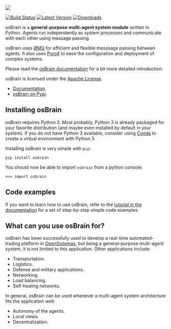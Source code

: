 ![][osbrain-logo]

[![Build Status](https://api.travis-ci.org/opensistemas-hub/osbrain.svg?branch=master)](https://travis-ci.org/opensistemas-hub/osbrain)
[![Latest Version](https://img.shields.io/pypi/v/osbrain.svg)](https://pypi.python.org/pypi/osbrain/)
[![Downloads](https://img.shields.io/pypi/d/osbrain.svg)](https://pypi.python.org/pypi/osbrain/)

osBrain is a **general-purpose multi-agent system module** written in Python.
Agents run independently as system processes and communicate with each other
using message passing.

osBrain uses [ØMQ](http://zeromq.org/) for efficient and flexible messsage
passing between agents. It also uses [Pyro4](https://pythonhosted.org/Pyro4/)
to ease the configuration and deployment of complex systems.

Please read the
[osBrain documentation](https://pythonhosted.org/osbrain/introduction.html)
for a bit more detailed introduction.

osBrain is licensed under the
[Apache License](https://pythonhosted.org/osbrain/license.html).

- [Documentation](https://pythonhosted.org/osbrain/).
- [osBrain on Pypi](https://pypi.python.org/pypi/osbrain).


## Installing osBrain

osBrain requires Python 3. Most probably, Python 3 is already packaged for your
favorite distribution (and maybe even installed by default in your system). If
you do not have Python 3 available, consider using
[Conda](http://conda.pydata.org/miniconda.html) to create a virtual environment
with Python 3.

Installing osBrain is very simple with `pip`:

    pip install osbrain

You should now be able to import `osbrain` from a python console:

    >>> import osbrain


## Code examples

If you want to learn how to use osBrain, refer to the
[tutorial in the documentation](https://pythonhosted.org/osbrain/tutorial.html)
for a set of step-by-step simple code examples.


## What can you use osBrain for?

osBrain has been successfully used to develop a real-time automated-trading
platform in [OpenSistemas](http://www.opensistemas.com), but being a
general-purpose multi-agent system, it is not limited to this application.
Other applications include:

- Transportation.
- Logistics.
- Defense and military applications.
- Networking.
- Load balancing.
- Self-healing networks.

In general, osBrain can be used whenever a multi-agent system architecture
fits the application well:

- Autonomy of the agents.
- Local views.
- Decentralization.


[osbrain-logo]: https://cdn.rawgit.com/opensistemas-hub/osbrain/master/docs/source/_static/osbrain-logo-name.svg
